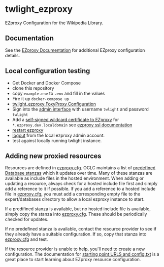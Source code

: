 # twlight_ezproxy

EZproxy Configuration for the Wikipedia Library.

## Documentation

See the [EZproxy Documentation](https://help.oclc.org/Library_Management/EZproxy) for additional EZproxy configuration details.

## Local configuration testing

  - Get Docker and Docker Compose
  - clone this repository
  - copy `example.env` to `.env` and fill in the values
  - Fire it up `docker-compose up`
  - [twlight_ezproxy FoxyProxy Configuration](docker/twlight_ezproxy_foxyproxy.md)
  - Sign into the [admin interface](http://ezproxy.dev.localdomain:2048/admin) with username `twlight` and password `twlight`
  - Add a [self-signed wildcard certificate to EZproxy](http://ezproxy.dev.localdomain:2048/ssl-new) for `*.ezproxy.dev.localdomain` see [ezproxy ssl documentation](https://help.oclc.org/Library_Management/EZproxy/Secure_your_EZproxy_server/010SSL_configuration)
  - [restart ezproxy](http://ezproxy.dev.localdomain:2048/restart)
  - [logout](http://ezproxy.dev.localdomain:2048/logout) from the local ezproxy admin account.
  - test against locally running twlight instance.

## Adding new proxied resources

Resources are defined in [ezproxy.cfg](expert/ezproxy.cfg).
OCLC maintains a list of [predefined Database stanzas](https://help.oclc.org/Library_Management/EZproxy/Database_stanzas) which it updates over time.
Many of these stanzas are available as include files in the hosted environment.
When adding or updating a resource, always check for a hosted include file first and simply add a reference to it if possible. 
If you add a reference to a hosted include file in [ezproxy.cfg](expert/ezproxy.cfg), you must add a corresponding empty file to the expert/databases directory to allow a local ezproxy instance to start.

If a predifined stanza is available, but no hosted include file is available, simply copy the stanza into [ezproxy.cfg](expert/ezproxy.cfg). These should be periodically checked for updates.

If no predefined stanza is available, contact the resource provider to see if they already have a suitable configuration. If so, copy that stanza into [ezproxy.cfg](expert/ezproxy.cfg) and test.

If the resource provider is unable to help, you'll need to create a new configuration. The documentation for [starting point URLS and config.txt](https://help.oclc.org/Library_Management/EZproxy/EZproxy_configuration/Starting_point_URLs_and_config_txt) is a great place to start learning about EZproxy resource configuration.
